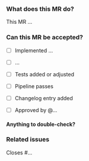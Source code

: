 ### What does this MR do?
This MR ...


### Can this MR be accepted?
- [ ] Implemented ...
- [ ] ...
- [ ] Tests added or adjusted
- [ ] Pipeline passes
- [ ] Changelog entry added
- [ ] Approved by @... <!-- mention reviewers here -->


#### Anything to double-check?
<!-- Should the reviewer(s) look at some parts of the implementation especially thoroughly? If yes, mention them here. -->


### Related issues
Closes #...
<!-- IMPORTANT Mention the corresponding issue here to use auto-closing -->
